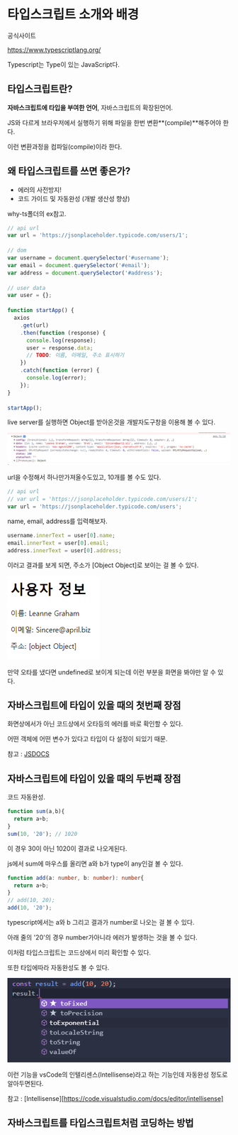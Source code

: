 # 타입스크립트 소개와 배경

공식사이트

https://www.typescriptlang.org/

Typescript는 Type이 있는 JavaScript다.



## 타입스크립트란?

**자바스크립트에 타입을 부여한 언어**, 자바스크립트의 확장된언어.

JS와 다르게 브라우저에서 실행하기 위해 파일을 한번 변환**(compile)**해주어야 한다.

이런 변환과정을 컴파일(compile)이라 한다.



## 왜 타입스크립트를 쓰면 좋은가?

* 에러의 사전방지!
* 코드 가이드 및 자동완성 (개발 생산성 향상)

why-ts폴더의 ex참고.

```javascript
// api url
var url = 'https://jsonplaceholder.typicode.com/users/1';

// dom
var username = document.querySelector('#username');
var email = document.querySelector('#email');
var address = document.querySelector('#address');

// user data
var user = {};

function startApp() {
  axios
    .get(url)
    .then(function (response) {
      console.log(response);
      user = response.data;
      // TODO: 이름, 이메일, 주소 표시하기
    })
    .catch(function (error) {
      console.log(error);
    });
}

startApp();
```

live server를 실행하면 Object를 받아온것을 개발자도구창을 이용해 볼 수 있다.

![image-20220112201349009](./readme_images/01_response.png)

url을 수정해서 하나만가져올수도있고, 10개를 볼 수도 있다.

```javascript
// api url
// var url = 'https://jsonplaceholder.typicode.com/users/1';
var url = 'https://jsonplaceholder.typicode.com/users';
```



name, email, address를 입력해보자.

```javascript
username.innerText = user[0].name;
email.innerText = user[0].email;
address.innerText = user[0].address;
```



이러고 결과를 보게 되면, 주소가 [Object Object]로 보이는 걸 볼 수 있다.

![주소결과](./readme_images/01_addressResult.png)

만약 오타를 냈다면 undefined로 보이게 되는데 이런 부분을 화면을 봐야만 알 수 있다.



## 자바스크립트에 타입이 있을 때의 첫번째 장점

화면상에서가 아닌 코드상에서 오타등의 에러를 바로 확인할 수 있다.

어떤 객체에 어떤 변수가 있다고 타입이 다 설정이 되있기 때문.

참고 : [JSDOCS][https://devdocs.io/jsdoc/]

[https://devdocs.io/jsdoc/]: https://devdocs.io/jsdoc/	"jsdocs"



## 자바스크립트에 타입이 있을 때의 두번쨰 장점

코드 자동완성.

```javascript
function sum(a,b){
  return a+b;
}
sum(10, '20'); // 1020
```

이 경우 30이 아닌 1020이 결과로 나오게된다.

js에서 sum에 마우스를 올리면 a와 b가 type이 any인걸 볼 수 있다.



```typescript
function add(a: number, b: number): number{
  return a+b;
}
// add(10, 20);
add(10, '20');
```

typescript에서는 a와 b 그리고 결과가 number로 나오는 걸 볼 수 있다.

아래 줄의 '20'의 경우 number가아니라 에러가 발생하는 것을 볼 수 있다.

이처럼 타입스크립트는 코드상에서 미리 확인할 수 있다.



또한 타입에따라 자동완성도 볼 수 있다.

![주소결과](./readme_images/01_autoRecommend.png)

이런 기능을 vsCode의 인텔리센스(Intellisense)라고 하는 기능인데 자동완성 정도로 알아두면된다.

참고 : [Intellisense][https://code.visualstudio.com/docs/editor/intellisense]



## 자바스크립트를 타입스크립트처럼 코딩하는 방법

